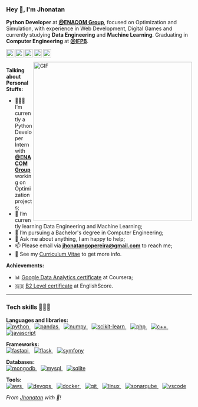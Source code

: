 ### Hey 👋, I'm Jhonatan

**Python Developer** at **[@ENACOM Group](https://www.enacom.com.br/index.html)**, focused on Optimization and Simulation, with experience in Web Development, Digital Games and currently studying **Data Engineering** and **Machine Learning**. Graduating in **Computer Engineering** at **[@IFPB](https://ifpb.edu.br)**.

<a href="mailto:jhonatangopereira@gmail.com">
  <img align="left" alt="Gmail" width="22px" src="https://cdn.jsdelivr.net/npm/simple-icons@3.1.0/icons/gmail.svg" />
</a>
<a href="https://www.kaggle.com/jhonatangopereira">
  <img align="left" alt="Kaggle" width="22px" src="https://cdn.jsdelivr.net/npm/simple-icons@3.1.0/icons/kaggle.svg" />
</a>
<a href="https://www.linkedin.com/in/jhonatangopereira/">
  <img align="left" alt="Jhonatan's LinkedIn" width="22px" src="https://cdn.jsdelivr.net/npm/simple-icons@v3/icons/linkedin.svg" />
</a>
<a href="https://medium.com/@jhonatangopereira">
  <img align="left" alt="Jhonatan's LinkedIn" width="22px" src="https://cdn.jsdelivr.net/npm/simple-icons@v3/icons/medium.svg" />
</a>
<a href="https://stackoverflow.com/users/19215215/jhonatan-pereira">
  <img align="left" alt="Jhonatan's LinkedIn" width="22px" src="https://cdn.jsdelivr.net/npm/simple-icons@v3/icons/stackoverflow.svg" />
</a>

<br />
<br />

  <img width="430" align="right" alt="GIF" src="https://i.pinimg.com/originals/e4/26/70/e426702edf874b181aced1e2fa5c6cde.gif" />

**Talking about Personal Stuffs:**

- 👨🏽‍💻 I’m currently a Python Developer Intern with **[@ENACOM Group](https://www.enacom.com.br/index.html)** working on Optimization projects;
- 🌱 I’m currently learning Data Engineering and Machine Learning; 
- 💼 I’m pursuing a Bachelor's degree in Computer Engineering;
- 💬 Ask me about anything, I am happy to help;
- 📫 Please email via **jhonatangopereira@gmail.com** to reach me;
- 📝 See my [Curriculum Vitae](https://drive.google.com/file/d/1IZlOh9Lv5Huf1OHxObS0dx-lBaXnZWp5/view?usp=sharing) to get more info.

**Achievements:**

- 📊 [Google Data Analytics certificate](https://www.coursera.org/account/accomplishments/professional-cert/SLNDLBK8ZLNH) at Coursera;
- 🇬🇧 [B2 Level certificate](https://drive.google.com/file/d/1yppgM-677CB_iDx0-KAXGyGtIlfRbS62/view?usp=sharing) at EnglishScore.

---
### Tech skills 🧑🏽‍💻

**Languages and libraries:** <br/>
<a target="_blank" href="">
  <img alt="python" src="https://img.shields.io/badge/Python-FFD43B?style=for-the-badge&logo=python&logoColor=black">
</a>
&ensp;
<a target="_blank" href="">
  <img alt="pandas" src="https://img.shields.io/badge/Pandas-2C2D72?style=for-the-badge&logo=pandas&logoColor=white">
</a>
&ensp;
<a target="_blank" href="">
  <img alt="numpy" src="https://img.shields.io/badge/Numpy-777BB4?style=for-the-badge&logo=numpy&logoColor=white">
</a>
&ensp;
<a target="_blank" href="">
  <img alt="scikit-learn" src="https://img.shields.io/badge/scikit_learn-F7931E?style=for-the-badge&logo=scikit-learn&logoColor=black">
</a>
&ensp;
<a target="_blank" href="">
  <img alt="php" src="https://img.shields.io/badge/php-%23777BB4.svg?style=for-the-badge&logo=php&logoColor=white">
</a>
&ensp;
<a target="_blank" href="">
  <img alt="c++" src="https://img.shields.io/badge/C%2B%2B-00599C?style=for-the-badge&logo=c%2B%2B&logoColor=white">
</a>
&ensp;
<a target="_blank" href="">
  <img alt="javascript" src="https://img.shields.io/badge/JavaScript-323330?style=for-the-badge&logo=javascript&logoColor=F7DF1E">
</a>

**Frameworks:** <br/>
<a target="_blank" href="">
  <img alt="fastapi" src="https://img.shields.io/badge/fastapi-109989?style=for-the-badge&logo=FASTAPI&logoColor=white">
</a>
&ensp;
<a target="_blank" href="">
  <img alt="flask" src="https://img.shields.io/badge/Flask-000000?style=for-the-badge&logo=flask&logoColor=white">
</a>
&ensp;
<a target="_blank" href="">
  <img alt="symfony" src="https://img.shields.io/badge/symfony-%23000000.svg?style=for-the-badge&logo=symfony&logoColor=white">
</a>

**Databases:** <br/>
<a target="_blank" href="">
  <img alt="mongodb" src="https://img.shields.io/badge/MongoDB-4EA94B?style=for-the-badge&logo=mongodb&logoColor=white">
</a>
&ensp;
<a target="_blank" href="">
  <img alt="mysql" src="https://img.shields.io/badge/MySQL-005C84?style=for-the-badge&logo=mysql&logoColor=white">
</a>
&ensp;
<a target="_blank" href="">
  <img alt="sqlite" src="https://img.shields.io/badge/SQLite-07405E?style=for-the-badge&logo=sqlite&logoColor=white">
</a>

**Tools:** <br/>
<a target="_blank" href="">
  <img alt="aws" src="https://img.shields.io/badge/Amazon_AWS-FF9900?style=for-the-badge&logo=amazonaws&logoColor=black">
</a>
&ensp;
<a target="_blank" href="">
  <img alt="devops" src="https://img.shields.io/badge/Azure_DevOps-0078D7?style=for-the-badge&logo=azure-devops&logoColor=white">
</a>
&ensp;
<a target="_blank" href="">
  <img alt="docker" src="https://img.shields.io/badge/Docker-2CA5E0?style=for-the-badge&logo=docker&logoColor=white">
</a>
&ensp;
<a target="_blank" href="">
  <img alt="git" src="https://img.shields.io/badge/GIT-E44C30?style=for-the-badge&logo=git&logoColor=white">
</a>
&ensp;
<a target="_blank" href="">
  <img alt="linux" src="https://img.shields.io/badge/Linux-FCC624?style=for-the-badge&logo=linux&logoColor=black">
</a>
&ensp;
<a target="_blank" href="">
  <img alt="sonarqube" src="https://img.shields.io/badge/Sonarqube-5190cf?style=for-the-badge&logo=sonarqube&logoColor=white">
</a>
&ensp;
<a target="_blank" href="">
  <img alt="vscode" src="https://img.shields.io/badge/VSCode-0078D4?style=for-the-badge&logo=visual%20studio%20code&logoColor=white">
</a>

<div style="align=center">
  <i>
    From <a href=https://github.com/jhonatangopereira">Jhonatan</a> with 💜!
  </i>
</div>
